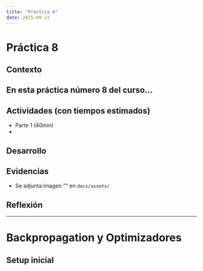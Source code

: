 ```yaml
---
title: "Práctica 8"
date: 2025-09-23
---
```


# Práctica 8

## Contexto
En esta práctica número 8 del curso...
- 

## Actividades (con tiempos estimados)
- Parte 1 (40min)
- 

## Desarrollo


## Evidencias
- Se adjunta imagen "" en `docs/assets/`

## Reflexión

---

# Backpropagation y Optimizadores

## Setup inicial

```python

```

